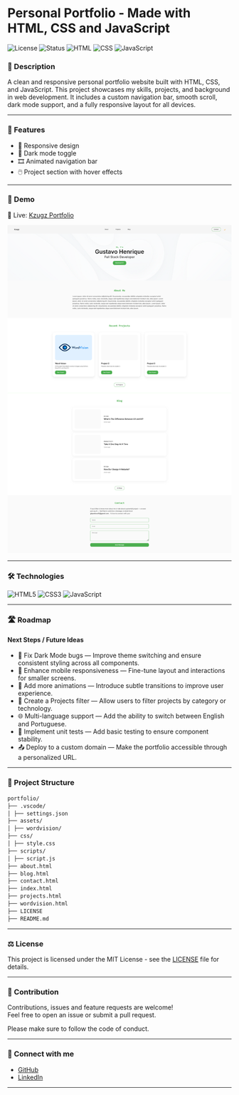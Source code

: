 # Personal Portfolio - Made with HTML, CSS and JavaScript

![License](https://img.shields.io/badge/License-MIT-yellow.svg)
![Status](https://img.shields.io/badge/status-Under%20Development-blue)
![HTML](https://img.shields.io/badge/HTML-5-E34F26?logo=html5&logoColor=white&style=flat-square)
![CSS](https://img.shields.io/badge/CSS-3-1572B6?logo=css3&logoColor=white&style=flat-square)
![JavaScript](https://img.shields.io/badge/JavaScript-ES6-F7DF1E?logo=javascript&logoColor=black&style=flat-square)

### 📄 Description

A clean and responsive personal portfolio website built with HTML, CSS, and JavaScript. This project showcases my skills, projects, and background in web development. It includes a custom navigation bar, smooth scroll, dark mode support, and a fully responsive layout for all devices.

---
### 🚀 Features

- 📱 Responsive design
- 🌙 Dark mode toggle
- 🎞️ Animated navigation bar
- 🖱️ Project section with hover effects

---
### 📸 Demo

🔗 Live: [Kzugz Portfolio](https://kzugz.github.io)

![Full Page Screenshot](/assets/full%20page%20preview.png)

---
### 🛠️ Technologies

![HTML5](https://img.shields.io/badge/html5-%23E34F26.svg?style=for-the-badge&logo=html5&logoColor=white)
![CSS3](https://img.shields.io/badge/css3-%231572B6.svg?style=for-the-badge&logo=css3&logoColor=white)
![JavaScript](https://img.shields.io/badge/javascript-%23323330.svg?style=for-the-badge&logo=javascript&logoColor=%23F7DF1E)

---
### 🛣️ Roadmap
#### Next Steps / Future Ideas
- 🌙 Fix Dark Mode bugs — Improve theme switching and ensure consistent styling across all components.
- 📱 Enhance mobile responsiveness — Fine-tune layout and interactions for smaller screens.
- 🎨 Add more animations — Introduce subtle transitions to improve user experience.
- 🧩 Create a Projects filter — Allow users to filter projects by category or technology.
- 🌐 Multi-language support — Add the ability to switch between English and Portuguese.
- 🧪 Implement unit tests — Add basic testing to ensure component stability.
- 📤 Deploy to a custom domain — Make the portfolio accessible through a personalized URL.

---
### 📂 Project Structure

```bash
portfolio/
├── .vscode/
│ ├── settings.json
├── assets/
│ ├── wordvision/
├── css/
│ ├── style.css
├── scripts/
│ ├── script.js
├── about.html
├── blog.html
├── contact.html
├── index.html
├── projects.html
├── wordvision.html
├── LICENSE
├── README.md
```
---
### ⚖️ License

This project is licensed under the MIT License - see the [LICENSE](LICENSE) file for details.

---
### 🤝 Contribution

Contributions, issues and feature requests are welcome!  
Feel free to open an issue or submit a pull request.

Please make sure to follow the code of conduct.

---
### 🔗 Connect with me

- [GitHub](https://github.com/kzugz)  
- [LinkedIn](https://www.linkedin.com/in/kzugz)

---